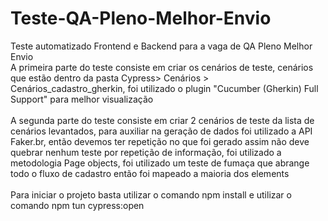 # Teste-QA-Pleno-Melhor-Envio
Teste automatizado Frontend e Backend para a vaga de QA Pleno Melhor Envio
<br/> A primeira parte do teste consiste em criar os cenários de teste, cenários que estão dentro da pasta Cypress> Cenários > Cenários_cadastro_gherkin, foi utilizado o plugin "Cucumber (Gherkin) Full Support" para melhor visualização<br/> 
<br/> A segunda parte do teste consiste em criar 2 cenários de teste da lista de cenários levantados, para auxiliar na geração de dados foi utilizado a API Faker.br, então devemos ter repetição no que foi gerado assim não deve quebrar nenhum teste por repetição de informação, foi utilizado a metodologia Page objects, foi utilizado um teste de fumaça que abrange todo o fluxo de cadastro então foi mapeado a maioria dos elements <br/>
<br/> Para iniciar o projeto basta utilizar o comando npm install e utilizar o comando npm tun cypress:open <br/> 
